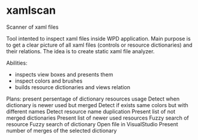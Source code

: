 # xamlscan
Scanner of xaml files

Tool intented to inspect xaml files inside WPD application.
Main purpose is to get a clear picture of all xaml files (controls or resource dictionaries) and their relations.
The idea is to create static xaml file analyzer.

Abilities:
  - inspects view boxes and presents them
  - inspect colors and brushes
  - builds resource dictionaries and views relation
  
Plans:
    present persentage of dictionary resources usage
    Detect when dictionary is newer used but merged
    Detect if exists same colors but with different names
    Detect resource name duplication
    Present list of not merged dictionaries
    Present list of newer used resources
    Fuzzy search of resource
    Fuzzy search of dictionary
    Open file in VisualStudio
    Present number of merges of the selected dictionary
